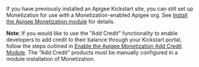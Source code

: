 If you have previously installed an Apigee Kickstart site, you can still set up Monetization for use with a Monetization-enabled Apigee org. See [Install the Apigee Monetization module](https://www.drupal.org/docs/8/modules/apigee-monetization/install-the-apigee-monetization-module) for details.

**Note**: If you would like to use the "Add Credit" functionality to enable developers to add credit to their balance through your Kickstart portal, follow the steps outlined in [Enable the Apigee Monetization Add Credit Module](https://www.drupal.org/docs/8/modules/apigee-monetization/enable-the-apigee-monetization-add-credit-module). The “Add Credit” products must be manually configured in a module installation of Monetization.